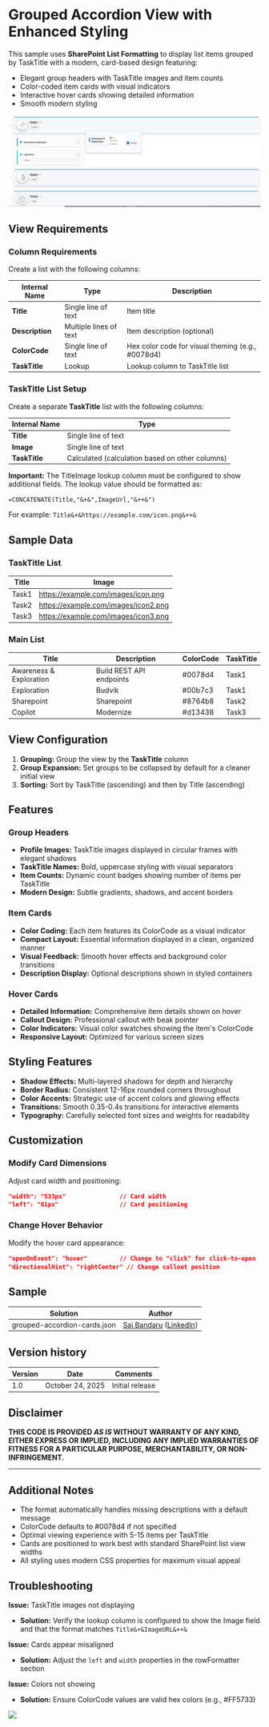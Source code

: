 # Grouped Accordion View with Enhanced Styling

This sample uses **SharePoint List Formatting** to display list items grouped by TaskTitle with a modern, card-based design featuring:
- Elegant group headers with TaskTitle images and item counts
- Color-coded item cards with visual indicators
- Interactive hover cards showing detailed information
- Smooth modern styling

![screenshot of the sample](assets/screenshot.png)

## View Requirements

### Column Requirements

Create a list with the following columns:

| Internal Name    | Type                          | Description                                    |
|------------------|-------------------------------|------------------------------------------------|
| **Title**        | Single line of text           | Item title                                     |
| **Description**  | Multiple lines of text        | Item description (optional)                    |
| **ColorCode**    | Single line of text           | Hex color code for visual theming (e.g., #0078d4) |
| **TaskTitle**     | Lookup                        | Lookup column to TaskTitle list               |

### TaskTitle List Setup

Create a separate **TaskTitle** list with the following columns:

| Internal Name | Type                |
|---------------|---------------------|
| **Title**     | Single line of text |
| **Image**     | Single line of text |
| **TaskTitle**     | Calculated (calculation based on other columns) |

**Important:** The TitleImage lookup column must be configured to show additional fields. The lookup value should be formatted as:
```
=CONCATENATE(Title,"&+&",ImageUrl,"&++&")
```

For example: `Title&+&https://example.com/icon.png&++&`

## Sample Data

### TaskTitle List

| Title       | Image                                    |
|-------------|------------------------------------------|
| Task1 | https://example.com/images/icon.png  |
| Task2          | https://example.com/images/icon2.png   |
| Task3      | https://example.com/images/icon3.png|

### Main List

| Title              | Description                          | ColorCode | TaskTitle    |
|--------------------|--------------------------------------|-----------|-------------|
| Awareness & Exploration    | Build REST API endpoints             | #0078d4   | Task1 |
| Exploration       | Budvik     | #00b7c3   | Task1 |
| Sharepoint       | Sharepoint       | #8764b8   | Task2          |
| Copilot      | Modernize               | #d13438   | Task3      |

## View Configuration

1. **Grouping:** Group the view by the **TaskTitle** column
2. **Group Expansion:** Set groups to be collapsed by default for a cleaner initial view
3. **Sorting:** Sort by TaskTitle (ascending) and then by Title (ascending)

## Features

### Group Headers
- **Profile Images:** TaskTitle images displayed in circular frames with elegant shadows
- **TaskTitle Names:** Bold, uppercase styling with visual separators
- **Item Counts:** Dynamic count badges showing number of items per TaskTitle
- **Modern Design:** Subtle gradients, shadows, and accent borders

### Item Cards
- **Color Coding:** Each item features its ColorCode as a visual indicator
- **Compact Layout:** Essential information displayed in a clean, organized manner
- **Visual Feedback:** Smooth hover effects and background color transitions
- **Description Display:** Optional descriptions shown in styled containers

### Hover Cards
- **Detailed Information:** Comprehensive item details shown on hover
- **Callout Design:** Professional callout with beak pointer
- **Color Indicators:** Visual color swatches showing the item's ColorCode
- **Responsive Layout:** Optimized for various screen sizes

## Styling Features

- **Shadow Effects:** Multi-layered shadows for depth and hierarchy
- **Border Radius:** Consistent 12-16px rounded corners throughout
- **Color Accents:** Strategic use of accent colors and glowing effects
- **Transitions:** Smooth 0.35-0.4s transitions for interactive elements
- **Typography:** Carefully selected font sizes and weights for readability

## Customization

### Modify Card Dimensions
Adjust card width and positioning:
```json
"width": "533px"               // Card width
"left": "61px"                 // Card positioning
```

### Change Hover Behavior
Modify the hover card appearance:
```json
"openOnEvent": "hover"         // Change to "click" for click-to-open
"directionalHint": "rightCenter" // Change callout position
```

## Sample

Solution|Author
--------|---------
grouped-accordion-cards.json | [Sai Bandaru](https://github.com/saiiiiiii) ([LinkedIn](https://www.linkedin.com/in/sai-bandaru-97a946153/))

## Version history

Version|Date|Comments
-------|----|--------
1.0|October 24, 2025|Initial release

## Disclaimer
**THIS CODE IS PROVIDED *AS IS* WITHOUT WARRANTY OF ANY KIND, EITHER EXPRESS OR IMPLIED, INCLUDING ANY IMPLIED WARRANTIES OF FITNESS FOR A PARTICULAR PURPOSE, MERCHANTABILITY, OR NON-INFRINGEMENT.**

---

## Additional Notes

- The format automatically handles missing descriptions with a default message
- ColorCode defaults to #0078d4 if not specified
- Optimal viewing experience with 5-15 items per TaskTitle
- Cards are positioned to work best with standard SharePoint list view widths
- All styling uses modern CSS properties for maximum visual appeal

## Troubleshooting

**Issue:** TaskTitle images not displaying
- **Solution:** Verify the lookup column is configured to show the Image field and that the format matches `Title&+&ImageURL&++&`

**Issue:** Cards appear misaligned
- **Solution:** Adjust the `left` and `width` properties in the rowFormatter section

**Issue:** Colors not showing
- **Solution:** Ensure ColorCode values are valid hex colors (e.g., #FF5733)

<img src="https://pnptelemetry.azurewebsites.net/list-formatting/view-samples/grouped-accordion-cards" />